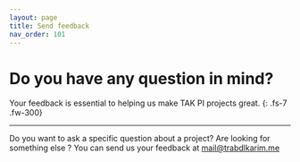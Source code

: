 ```yaml
---
layout: page
title: Send feedback
nav_order: 101
---
```


# Do you have any question in mind?

Your feedback is essential to helping us make TAK PI projects great.
{: .fs-7 .fw-300}

---

Do you want to ask a specific question about a project? Are looking for something else ? You can send us your feedback at [mail@trabdlkarim.me](mailto:mail@trabdlkarim.me) 
